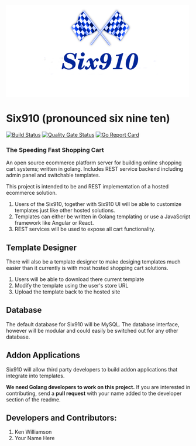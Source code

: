 ![](./six910.png)

# Six910 (pronounced six nine ten)

[![Build Status](https://travis-ci.org/Ulbora/Six910.svg?branch=master)](https://travis-ci.org/Ulbora/Six910)
[![Quality Gate Status](https://sonarcloud.io/api/project_badges/measure?project=Six910&metric=alert_status)](https://sonarcloud.io/dashboard?id=Six910)
[![Go Report Card](https://goreportcard.com/badge/github.com/Ulbora/Six910)](https://goreportcard.com/report/github.com/Ulbora/Six910)

### The Speeding Fast Shopping Cart
An open source ecommerce platform server for building online shopping cart systems; written in golang. Includes REST service backend including admin panel and switchable templates.



This project is intended to be and REST implementation of a hosted ecommerce solution. 

1. Users of the Six910, together with Six910 UI will be able to customize templates just like other hosted solutions.
2. Templates can either be written in Golang templating or use a JavaScript framework like Angular or React.
3. REST services will be used to expose all cart functionality.

## Template Designer
There will also be a template designer to make desiging templates much easier than it currently is with most hosted shopping cart solutions.

1. Users will be able to download there current template
2. Modify the template using the user's store URL
3. Upload the template back to the hosted site

## Database
The default database for Six910 will be MySQL. The database interface, however will be modular and could easily be switched out for any other database.

## Addon Applications
Six910 will allow third party developers to build addon applications that integrate into templates.

**We need Golang developers to work on this project.** If you are interested in contributing, send a **pull request** with your name added to the developer section of the readme.

## Developers and Contributors:

1. Ken Williamson
2. Your Name Here


